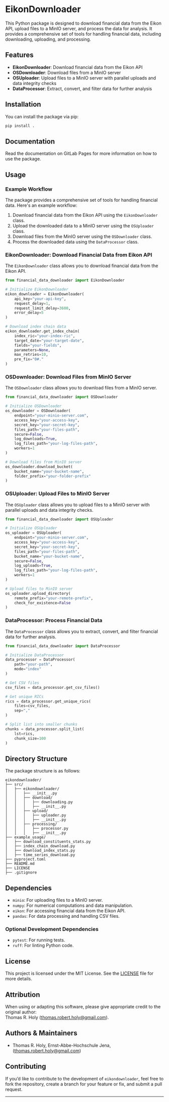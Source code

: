 # EikonDownloader

This Python package is designed to download financial data from the Eikon API, upload files to a MinIO server, and process the data for analysis. It provides a comprehensive set of tools for handling financial data, including downloading, uploading, and processing.

## Features

* **EikonDownloader**: Download financial data from the Eikon API
* **OSDownloader**: Download files from a MinIO server
* **OSUploader**: Upload files to a MinIO server with parallel uploads and data integrity checks
* **DataProcessor**: Extract, convert, and filter data for further analysis

## Installation

You can install the package via pip:

```bash
pip install .
```

## Documentation

Read the documentation on GitLab Pages for more information on how to use the package.

## Usage

### Example Workflow

The package provides a comprehensive set of tools for handling financial data. Here's an example workflow:

1. Download financial data from the Eikon API using the `EikonDownloader` class.
2. Upload the downloaded data to a MinIO server using the `OSUploader` class.
3. Download files from the MinIO server using the `OSDownloader` class.
4. Process the downloaded data using the `DataProcessor` class.

### EikonDownloader: Download Financial Data from Eikon API

The `EikonDownloader` class allows you to download financial data from the Eikon API.

```python
from financial_data_downloader import EikonDownloader

# Initialize EikonDownloader
eikon_downloader = EikonDownloader(
    api_key="your-api-key",
    request_delay=1,
    request_limit_delay=3600,
    error_delay=5
)

# Download index chain data
eikon_downloader.get_index_chain(
    index_ric="your-index-ric",
    target_date="your-target-date",
    fields="your-fields",
    parameters=None,
    max_retries=10,
    pre_fix="0#."
)
```

### OSDownloader: Download Files from MinIO Server

The `OSDownloader` class allows you to download files from a MinIO server.

```python
from financial_data_downloader import OSDownloader

# Initialize OSDownloader
os_downloader = OSDownloader(
    endpoint="your-minio-server.com",
    access_key="your-access-key",
    secret_key="your-secret-key",
    files_path="your-files-path",
    secure=False,
    log_downloads=True,
    log_files_path="your-log-files-path",
    workers=1
)

# Download files from MinIO server
os_downloader.download_bucket(
    bucket_name="your-bucket-name",
    folder_prefix="your-folder-prefix"
)
```

### OSUploader: Upload Files to MinIO Server

The `OSUploader` class allows you to upload files to a MinIO server with parallel uploads and data integrity checks.

```python
from financial_data_downloader import OSUploader

# Initialize OSUploader
os_uploader = OSUploader(
    endpoint="your-minio-server.com",
    access_key="your-access-key",
    secret_key="your-secret-key",
    files_path="your-files-path",
    bucket_name="your-bucket-name",
    secure=False,
    log_uploads=True,
    log_files_path="your-log-files-path",
    workers=1
)

# Upload files to MinIO server
os_uploader.upload_directory(
    remote_prefix="your-remote-prefix",
    check_for_existence=False
)
```

### DataProcessor: Process Financial Data

The `DataProcessor` class allows you to extract, convert, and filter financial data for further analysis.

```python
from financial_data_downloader import DataProcessor

# Initialize DataProcessor
data_processor = DataProcessor(
    path="your-path",
    mode="index"
)

# Get CSV files
csv_files = data_processor.get_csv_files()

# Get unique RICs
rics = data_processor.get_unique_rics(
    files=csv_files,
    sep=","
)

# Split list into smaller chunks
chunks = data_processor.split_list(
    lst=rics,
    chunk_size=100
)
```

## Directory Structure

The package structure is as follows:

```
eikondownloader/
├── src/
│   ├── eikondownloader/
│   │   ├── __init__.py
│   │   ├── download/
│   │   │   ├── downloading.py
│   │   │   ├── __init__.py
│   │   ├── upload/
│   │   │   ├── uploader.py
│   │   │   ├── __init__.py
│   │   ├── processing/
│   │   │   ├── processor.py
│   │   │   ├── __init__.py
├── example_usage/
│   ├── download_constituents_stats.py
│   ├── index_chain_download.py
│   ├── download_index_stats.py
│   ├── time_series_download.py
├── pyproject.toml
├── README.md
├── LICENSE
├── .gitignore
```

## Dependencies

- `minio`: For uploading files to a MinIO server.
- `numpy`: For numerical computations and data manipulation.
- `eikon`: For accessing financial data from the Eikon API.
- `pandas`: For data processing and handling CSV files.

### Optional Development Dependencies
- `pytest`: For running tests.
- `ruff`: For linting Python code.

## License

This project is licensed under the MIT License. See the [LICENSE](LICENSE) file for more details.

## Attribution

When using or adapting this software, please give appropriate credit to the original author:  
Thomas R. Holy ([thomas.robert.holy@gmail.com](mailto:thomas.robert.holy@gmail.com)).


## Authors & Maintainers

- Thomas R. Holy, Ernst-Abbe-Hochschule Jena, (thomas.robert.holy@gmail.com)

## Contributing

If you’d like to contribute to the development of `eikondownloader`, feel free to fork the repository, create a branch for your feature or fix, and submit a pull request.

---
